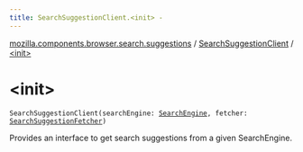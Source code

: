```yaml
---
title: SearchSuggestionClient.<init> - 
---
```


[mozilla.components.browser.search.suggestions](../index.html) / [SearchSuggestionClient](index.html) / [&lt;init&gt;](./-init-.html)

# &lt;init&gt;

`SearchSuggestionClient(searchEngine: `[`SearchEngine`](../../mozilla.components.browser.search/-search-engine/index.html)`, fetcher: `[`SearchSuggestionFetcher`](../-search-suggestion-fetcher.html)`)`

Provides an interface to get search suggestions from a given SearchEngine.

